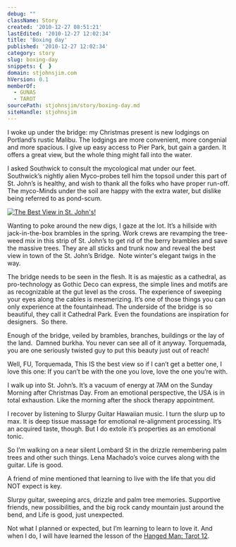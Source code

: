 ```yaml
---
debug: ""
className: Story
created: '2010-12-27 08:51:21'
lastEdited: '2010-12-27 12:02:34'
title: 'Boxing day'
published: '2010-12-27 12:02:34'
category: story
slug: boxing-day
snippets: {  }
domain: stjohnsjim.com
hVersion: 0.1
memberOf:
  - GUNAS
  - TAROT
sourcePath: stjohnsjim/story/boxing-day.md
siteHandle: stjohnsjim
---
```

I woke up under the bridge: my Christmas present is new lodgings on Portland&rsquo;s rustic Malibu. The lodgings are more convenient, more congenial and more spacious. I give up easy access to Pier Park, but gain a garden. It offers a great view, but the whole thing might fall into the water.

I asked Southwick to consult the mycological mat under our feet. Southwick&rsquo;s nightly alien Myco-probes tell him the topsoil under this part of St. John&rsquo;s is healthy, and wish to thank all the folks who have proper run-off. The myco-Minds under the soil are happy with the extra water, but dislike being referred to as pond-scum.

[![The Best View in St. John's!](http://StJohnsJim.com/assets/images/bestview.jpg)](http://StJohnsJim.com/assets/images/bestview.png)

Wanting to poke around the new digs, I gaze at the lot. It&rsquo;s a hillside with jack-in-the-box brambles in the spring. Work crews are revamping the tree-weed mix in this strip of St. John&rsquo;s to get rid of the berry brambles and save the massive trees. They are all sticks and trunk now and reveal the best view in town of the St. John&rsquo;s Bridge. &nbsp;Note winter's elegant twigs in the way.

The bridge needs to be seen in the flesh. It is as majestic as a cathedral, as pro-technology as Gothic Deco can express, the simple lines and motifs are as recognizable at the gut level as the cross. The experience of sweeping your eyes along the cables is mesmerizing. It&rsquo;s one of those things you can only experience at the fountainhead. The underside of the bridge is so beautiful, they call it Cathedral Park. Even the foundations are inspiration for designers. &nbsp;So there.

Enough of the bridge, veiled by brambles, branches, buildings or the lay of the land. &nbsp;Damned burkha. You never can see all of it anyway. Torquemada, you are one seriously twisted guy to put this beauty just out of reach!

Well, FU, Torquemada, This IS the best view so if I can&rsquo;t get a better one, I love this one: If you can&rsquo;t be with the one you love, love the one you&rsquo;re with.

I walk up into St. John&rsquo;s. It&rsquo;s a vacuum of energy at 7AM on the Sunday Morning after Christmas Day. From an emotional perspective, the USA is in total exhaustion. Like the morning after the shock therapy appointment.

I recover by listening to Slurpy Guitar Hawaiian music. I turn the slurp up to max. It is deep tissue massage for emotional re-alignment processing. It&rsquo;s an acquired taste, though. But I do extole it&rsquo;s properties as an emotional tonic.

So I&rsquo;m walking on a near silent Lombard St in the drizzle remembering palm trees and other such things. Lena Machado&rsquo;s voice curves along with the guitar. Life is good.

A friend of mine mentioned that learning to live with the life that you did NOT expect is key.

Slurpy guitar, sweeping arcs, drizzle and palm tree memories. Supportive friends, new possibilities, and the big rock candy mountain just around the bend, and Life is good, just unexpected.

Not what I planned or expected, but I&rsquo;m learning to learn to love it. And when I do, I will have learned the lesson of the [Hanged Man: Tarot 12][0].  
&nbsp;

[0]: http://blissblvd.com/the-tarot/the-hanged-man-major-arcana-xii/